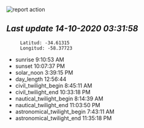![report action](https://github.com/matiasz8/actions-for-reports/workflows/report%20action/badge.svg?branch=develop) 


## *****Last update 14-10-2020 03:31:58*****



		 Latitud: -34.61315
		 Longitud: -58.37723

 - sunrise 	 9:10:53 AM
 - sunset 	 10:07:37 PM
 - solar_noon 	 3:39:15 PM
 - day_length 	 12:56:44
 - civil_twilight_begin 	 8:45:11 AM
 - civil_twilight_end 	 10:33:18 PM
 - nautical_twilight_begin 	 8:14:39 AM
 - nautical_twilight_end 	 11:03:50 PM
 - astronomical_twilight_begin 	 7:43:11 AM
 - astronomical_twilight_end 	 11:35:18 PM
